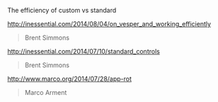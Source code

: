 The efficiency of custom vs standard

http://inessential.com/2014/08/04/on_vesper_and_working_efficiently
> Brent Simmons

http://inessential.com/2014/07/10/standard_controls
> Brent Simmons

http://www.marco.org/2014/07/28/app-rot
> Marco Arment
